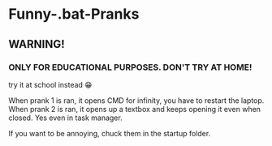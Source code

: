 # Funny-.bat-Pranks

## WARNING! 
### ONLY FOR EDUCATIONAL PURPOSES. DON'T TRY AT HOME!
try it at school instead 😁


When prank 1 is ran, it opens CMD for infinity, you have to restart the laptop.
When prank 2 is ran, it opens up a textbox and keeps opening it even when closed. Yes even in task manager. 

If you want to be annoying, chuck them in the startup folder. 
